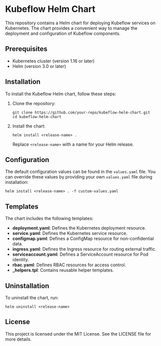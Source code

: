 # Kubeflow Helm Chart

This repository contains a Helm chart for deploying Kubeflow services on Kubernetes. The chart provides a convenient way to manage the deployment and configuration of Kubeflow components.

## Prerequisites

- Kubernetes cluster (version 1.16 or later)
- Helm (version 3.0 or later)

## Installation

To install the Kubeflow Helm chart, follow these steps:

1. Clone the repository:

   ```
   git clone https://github.com/your-repo/kubeflow-helm-chart.git
   cd kubeflow-helm-chart
   ```

2. Install the chart:

   ```
   helm install <release-name> .
   ```

   Replace `<release-name>` with a name for your Helm release.

## Configuration

The default configuration values can be found in the `values.yaml` file. You can override these values by providing your own `values.yaml` file during installation:

```
helm install <release-name> . -f custom-values.yaml
```

## Templates

The chart includes the following templates:

- **deployment.yaml**: Defines the Kubernetes deployment resource.
- **service.yaml**: Defines the Kubernetes service resource.
- **configmap.yaml**: Defines a ConfigMap resource for non-confidential data.
- **ingress.yaml**: Defines the Ingress resource for routing external traffic.
- **serviceaccount.yaml**: Defines a ServiceAccount resource for Pod identity.
- **rbac.yaml**: Defines RBAC resources for access control.
- **_helpers.tpl**: Contains reusable helper templates.

## Uninstallation

To uninstall the chart, run:

```
helm uninstall <release-name>
```

## License

This project is licensed under the MIT License. See the LICENSE file for more details.